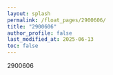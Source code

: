 ```yaml
---
layout: splash
permalink: /float_pages/2900606/
title: "2900606"
author_profile: false
last_modified_at: 2025-06-13
toc: false
---
```

 
2900606
